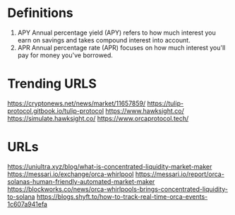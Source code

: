 # Definitions
1.  APY
Annual percentage yield (APY) refers to how much interest you earn on savings and takes compound interest into account. 
2.  APR
Annual percentage rate (APR) focuses on how much interest you'll pay for money you've borrowed.

# Trending URLS
https://cryptonews.net/news/market/11657859/
https://tulip-protocol.gitbook.io/tulip-protocol
https://www.hawksight.co/
https://simulate.hawksight.co/
https://www.orcaprotocol.tech/

# URLs
https://uniultra.xyz/blog/what-is-concentrated-liquidity-market-maker
https://messari.io/exchange/orca-whirlpool
https://messari.io/report/orca-solanas-human-friendly-automated-market-maker
https://blockworks.co/news/orca-whirlpools-brings-concentrated-liquidity-to-solana
https://blogs.shyft.to/how-to-track-real-time-orca-events-1c607a941efa
